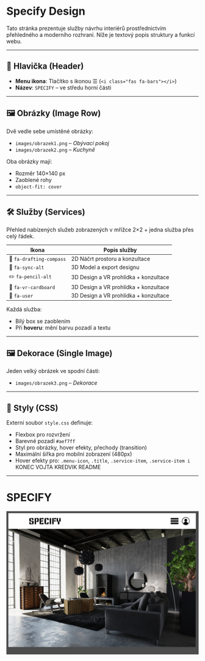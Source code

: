 # Specify Design

Tato stránka prezentuje služby návrhu interiérů prostřednictvím přehledného a moderního rozhraní. Níže je textový popis struktury a funkcí webu.

---

## 🧭 Hlavička (Header)

- **Menu ikona**: Tlačítko s ikonou ☰ (`<i class="fas fa-bars"></i>`)
- **Název**: `SPECIFY` – ve středu horní části

---

## 🖼️ Obrázky (Image Row)

Dvě vedle sebe umístěné obrázky:
- `images/obrazek1.png` – *Obývací pokoj*
- `images/obrazek2.png` – *Kuchyně*

Oba obrázky mají:
- Rozměr 140×140 px
- Zaoblené rohy
- `object-fit: cover`

---

## 🛠️ Služby (Services)

Přehled nabízených služeb zobrazených v mřížce 2×2 + jedna služba přes celý řádek.

| Ikona                     | Popis služby                                 |
|--------------------------|----------------------------------------------|
| 🧭 `fa-drafting-compass` | 2D Náčrt prostoru a konzultace               |
| 🔁 `fa-sync-alt`         | 3D Model a export designu                    |
| ✏️ `fa-pencil-alt`       | 3D Design a VR prohlídka + konzultace       |
| 🥽 `fa-vr-cardboard`     | 3D Design a VR prohlídka + konzultace       |
| 👤 `fa-user`             | 3D Design a VR prohlídka + konzultace       |

Každá služba:
- Bílý box se zaoblením
- Při **hoveru**: mění barvu pozadí a textu

---

## 🖼️ Dekorace (Single Image)

Jeden velký obrázek ve spodní části:
- `images/obrazek3.png` – *Dekorace*

---

## 🎨 Styly (CSS)

Externí soubor `style.css` definuje:
- Flexbox pro rozvržení
- Barevné pozadí `#aef7ff`
- Styl pro obrázky, hover efekty, přechody (transition)
- Maximální šířka pro mobilní zobrazení (480px)
- Hover efekty pro: `.menu-icon`, `.title`, `.service-item`, `.service-item i`
KONEC VOJTA KREDVIK README
--------------------------------------------------------------------------------------------------------------------------------------------------------------------------------------------------------------------------------------------------------------------------------------------------------------------------------------------------------------------------------------------------------------------------------------------------------------------------------------------------------------------------------------------------------------



# SPECIFY
![figmapic](https://github.com/Stredni-skola-ARCUS-s-r-o/SPECIFY/blob/main/site-cibula/images/Slice%201.png)
